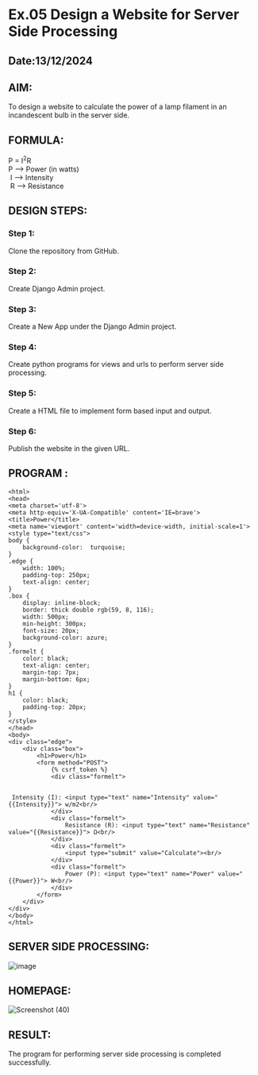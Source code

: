 # Ex.05 Design a Website for Server Side Processing
## Date:13/12/2024

## AIM:
 To design a website to calculate the power of a lamp filament in an incandescent bulb in the server side. 


## FORMULA:
P = I<sup>2</sup>R
<br> P --> Power (in watts)
<br> I --> Intensity
<br> R --> Resistance

## DESIGN STEPS:

### Step 1:
Clone the repository from GitHub.

### Step 2:
Create Django Admin project.

### Step 3:
Create a New App under the Django Admin project.

### Step 4:
Create python programs for views and urls to perform server side processing.

### Step 5:
Create a HTML file to implement form based input and output.

### Step 6:
Publish the website in the given URL.

## PROGRAM :
```
<html>
<head>
<meta charset='utf-8'>
<meta http-equiv='X-UA-Compatible' content='IE=brave'>
<title>Power</title>
<meta name='viewport' content='width=device-width, initial-scale=1'>
<style type="text/css">
body {
    background-color:  turquoise;
}
.edge {
    width: 100%;
    padding-top: 250px;
    text-align: center;
}
.box {
    display: inline-block;
    border: thick double rgb(59, 8, 116);
    width: 500px;
    min-height: 300px;
    font-size: 20px;
    background-color: azure;
}
.formelt {
    color: black;
    text-align: center;
    margin-top: 7px;
    margin-bottom: 6px;
}
h1 {
    color: black;
    padding-top: 20px;
}
</style>
</head>
<body>
<div class="edge">
    <div class="box">
        <h1>Power</h1>
        <form method="POST">
            {% csrf_token %}
            <div class="formelt">


 Intensity (I): <input type="text" name="Intensity" value="{{Intensity}}"> w/m2<br/>
            </div>
            <div class="formelt">
                Resistance (R): <input type="text" name="Resistance" value="{{Resistance}}"> Ω<br/>
            </div>
            <div class="formelt">
                <input type="submit" value="Calculate"><br/>
            </div>
            <div class="formelt">
                Power (P): <input type="text" name="Power" value="{{Power}}"> W<br/>
            </div>
        </form>
    </div>
</div>
</body>
</html>

```


## SERVER SIDE PROCESSING:
![image](https://github.com/user-attachments/assets/1eb173be-2846-430f-a127-e3f5b37600a3)


## HOMEPAGE:

![Screenshot (40)](https://github.com/user-attachments/assets/d4e5442a-0e4e-4f6b-8785-869231ebdb2a)

## RESULT:
The program for performing server side processing is completed successfully.
